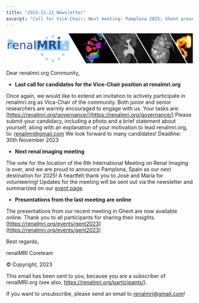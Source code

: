 ```yaml
---
title: "2023-11-22 Newsletter"
excerpt: "Call for Vice-Chair; Next meeting: Pamplona 2025; Ghent presentations online"
---
```


![image-center](/assets/images/newsletter_renalMRI.png)

Dear renalmri.org Community,

- **Last call for candidates for the Vice-Chair position at renalmri.org**

Once again, we would like to extend an invitation to actively participate in renalmri.org as Vica-Chair of the community. Both junior and senior researchers are warmly encouraged to engage with us. Your tasks are: [https://renalmri.org/governance/](https://renalmri.org/governance/)
Please submit your candidacy, including a photo and a brief statement about yourself, along with an explanation of your motivation to lead renalmri.org, to: [renalmri@gmail.com](mailto:renalmri@gmail.com)
We look forward to many candidates! Deadline: 30th November 2023

- **Next renal imaging meeting**

The vote for the location of the 6th International Meeting on Renal Imaging is over, and we are proud to announce Pamplona, Spain as our next destination for 2025! 
A heartfelt thank you to José and Maria for volunteering!
Updates for the meeting will be sent out via the newsletter and summarized on our [event page](https://renalmri.org/events/pamplona2025).

- **Presentations from the last meeting are online**

The presentations from our recent meeting in Ghent are now available online. Thank you to all participants for sharing their insights.
[https://renalmri.org/events/gent2023](https://renalmri.org/events/gent2023)


Best regards,

renalMRI Coreteam


© Copyright, 2023

This email has been sent to you, because you are a subscriber of renalMRI.org (see also, https://renalmri.org/participants/).

If you want to unsubscribe, please send an email to renalmri@gmail.com!
